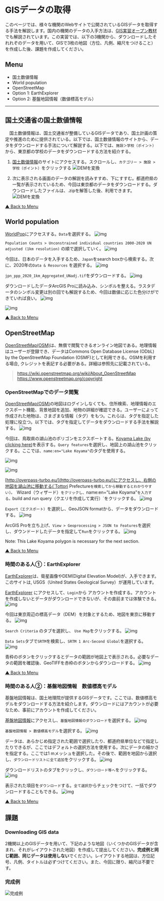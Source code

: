 # GISデータの取得
このページでは、様々な機関のWebサイトで公開されているGISデータを取得する手法を解説します。国内の機関のデータの入手方法は、[GIS実習オープン教材](https://gis-oer.github.io/gitbook/book/materials/07/07.html)でも解説されています。この実習では、以下の3機関から、ダウンロードしたそれれぞのデータを用いて、GISで3枚の地図（方位、凡例、縮尺をつけること）を作成した後、課題を作成してください。

**Menu**
-----
- 国土数値情報
- World population
- OpenStreetMap
- Option 1: EarthExplorer
- Option 2: 基盤地図情報（数値標高モデル）

----------

## 国土交通省の国土数値情報
　国土数値情報は、国土交通省が整備しているGISデータであり、国土計画の策定や推進のために提供されている。以下では、国土数値情報のサイトから、データをダウンロードする手法について解説する。以下では、`施設＞学校（ポイント）`から、東京都の学校のデータをダウンロードする方法を紹介する。

1. [国土数値情報](https://nlftp.mlit.go.jp/ksj/)のサイトにアクセスする。スクロールし、`カテゴリー > 施設 > 学校（ポイント）`をクリックする
![DEMを変換](pic/7pic_5.png)

2. 次に表示される画面のデータの解説を読みすすめ、下にすすむ。都道府県の一覧が表示されているため、今回は東京都のデータをダウンロードする。ダウンロードしたファイルは、.zipを解答した後、利用できます。
![DEMを変換](pic/7pic_6.png)

[▲ Back to Menu]


## World population
[WorldPop](https://www.worldpop.org/)にアクセスする。`Data`を選択する。
![img](./pic/7_addtional_20.png)


`Population Counts > Unconstrained individual countries 2000-2020 UN adjusted (1km resolution)` の順で選択していく。
![img](./pic/7_addtional_21.png)

今回は、日本のデータを入手するため、`Japan`をsearch boxから検索する。次に、2020年の`Data & Resources` を選択する。
![img](./pic/7_addtional_22.png)

`jpn_ppp_2020_1km_Aggregated_UNadj.tif`をダウンロードする。
![img](./pic/7_addtional_23.png)

ダウンロードしたデータArcGIS Proに読み込み、シンボルを整える。ラスタデータのシンボル変更は別の回でも解説するため、今回は数値に応じた色分けができていれば良い。
![img](./pic/7_addtional_24-1.png)

![img](./pic/7_addtional_24-2.png)

[▲ Back to Menu]

## OpenStreetMap
[OpenStreetMap(OSM)]は、無償で閲覧できるオンライン地図である。地理情報はユーザーが登録でき、データはCommons Open Database License (ODbL) by the OpenStreetMap Foundation (OSMF)として利用できる。OSMを利用する場合, クレジットを表記する必要がある。詳細は参照先に記載されている。

> https://wiki.openstreetmap.org/wiki/About_OpenStreetMap
> https://www.openstreetmap.org/copyright

### OpenStreetMapでのデータ閲覧
[OpenStreetMap(OSM)]の地図はログインしなくても、住所検索、地理情報のエクスポート機能、背景地図を追加、地物の詳細が確認できる。ユーザーによって作成された地物は、さまざまな情報（タグ）をもつ。これらは、タグを指定した処理に役立つ。以下では、タグを指定してデータをダウンロードする手法を解説する。
![img](./pic/7_addtional_25.png)

今回は、鳥取県の湖山池のポリゴンをエクスポートする。[Koyama Lake (by clicking here)](https://www.openstreetmap.org/#map=14/35.5086/134.1515)を表示する。`Query features`を選択し、地図上の湖山池をクリックする。ここでは、`name:en="Lake Koyama"`のタグを使用する。

![img](./pic/7_addtional_26.png)

![img](./pic/7_addtional_27.png)

[http://overpass-turbo.eu/](http://overpass-turbo.eu/)にアクセスし、右側の地図を湖山池に移動する(`Tottori Prefecture`を検索してから移動するとわかりやすい)。 `Wizard（ウィザード）`をクリックし、`name:en="Lake Koyama"`を入力する。`build and run query（クエリを作成して実行）`をクリックする。
![img](./pic/7_addtional_30.png)

`Export（エクスポート）`を選択し、GeoJSON formatから、データをダウンロードする。
![img](./pic/7_addtional_31.png)

ArcGIS Proを立ち上げ、`View > Geoprocessing > JSON to Features`を選択し、ダウンドードしたデータを指定して`Run`をクリックする。
![img](./pic/7_addtional_32-1.png)

Note: This Lake Koyama polygon is necessary for the next section.

[▲ Back to Menu]

### 時間のある人①：EarthExplorer
[EarthExplorer]は、衛星画像やDEM(Digital Elevation Model)が、入手できます。 このサイトは, USGS（United States Geological Survey）が運用しています。

[EarthExplorer] にアクセスして、`Login`から アカウントを作成する。アカウントを作成しないとデータがダウンロードできないが、その直前までは体験できる。
![img](./pic/7_addtional_14.png)

今回は東京周辺の標高データ（DEM）を対象とするため、地図を東京に移動する。
![img](./pic/7_addtional_15.png)

`Search Criteria` のタブを選択し、 `Use Map`をクリックする。
![img](./pic/7_addtional_16.png)

`Data Sets`タブで`SRTM`を検索し、`SRTM 1 Arc-Second Global`を選択する。
![img](./pic/7_addtional_17.png)

青枠のボタンをクリックするとデータの範囲が地図上で表示される。必要なデータの範囲を確認後、GeoTIFFを赤枠のボタンからダウンロードする。
![img](./pic/7_addtional_18.png)

[▲ Back to Menu]

### 時間のある人②：基盤地図情報　数値標高モデル
基盤地図情報は、国土地理院が提供するGISデータです。ここでは、数値標高モデルをダウンロードする方法を紹介します。ダウンロードにはアカウントが必要なため、事前にアカウントを作成してください。

[基盤地図情報](https://www.gsi.go.jp/kiban/)にアクセスし、`基盤地図情報のダウンロード`を選択する。
![img](./pic/7_kiban_1.png)

`基盤地図情報 > 数値標高モデル`を選択する。
![img](./pic/7_kiban_2.png)

データは、あらかじめ指定された範囲で選択したり、都道府県単位などで指定したりできるが、ここではデフォルトの選択方法を使用する。次にデータの細かさを指定する。ここでは1 mメッシュを選択した。その後で、範囲を地図から選択し、`ダウンロードリストに全て追加`をクリックする。
![img](./pic/7_kiban_3.png)

ダウンロードリストのタブをクリックし、`ダウンロード等へ`をクリックする。
![img](./pic/7_kiban_4.png)

表示された項目を`ダウンロード`する。`全て選択`からチェックをつけて、一括でダウンロードすることもできる。
![img](./pic/7_kiban_5.png)

[▲ Back to Menu]

## 課題

### Downloading GIS data
2機関以上のGISデータを用いて、下記のような地図（いくつかのGISデータが含まれ、それがレイアウトされた地図）を作成して提出してください。**完成例と同じ範囲、同じデータは使用しない**でください。レイアウトする地図は、方位記号、凡例、タイトルは必ずつけてください。また、今回に限り、縮尺は不要です。

### 完成例
![完成例](pic/t7-1.png)



[▲ Back to Menu]:./2.md#Menu
[OpenStreetMap(OSM)]:https://www.openstreetmap.org/
[EarthExplorer]:https://earthexplorer.usgs.gov/
